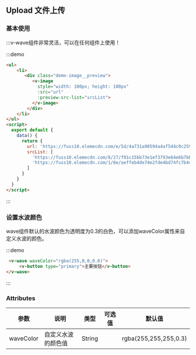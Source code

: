 ## Upload 文件上传

### 基本使用

:::v-wave组件非常灵活，可以在任何组件上使用！

:::demo
```html
<ul>
    <li> 
       <div class="demo-image__preview">
          <v-image 
            style="width: 100px; height: 100px"
            :src="url" 
            :preview-src-list="srcList">
          </v-image>
        </div>
    </li>
</ul>
<script>
  export default {
    data() {
      return {
        url: 'https://fuss10.elemecdn.com/e/5d/4a731a90594a4af544c0c25941171jpeg.jpeg',
        srcList: [
          'https://fuss10.elemecdn.com/8/27/f01c15bb73e1ef3793e64e6b7bbccjpeg.jpeg',
          'https://fuss10.elemecdn.com/1/8e/aeffeb4de74e2fde4bd74fc7b4486jpeg.jpeg'
        ]
      }
    }
  }
</script>
```
:::

### 设置水波颜色

wave组件默认的水波颜色为透明度为0.3的白色，可以添加waveColor属性来自定义水波的颜色。

:::demo

```html
 <v-wave waveColor="rgba(255,0,0,0.6)">
     <v-button type="primary">主要按钮</v-button>
</v-wave>
```
:::
### Attributes
| 参数      | 说明    | 类型      | 可选值       | 默认值   |
|---------- |-------- |---------- |-------------  |-------- |
| waveColor | 自定义水波的颜色值 | String |  | rgba(255,255,255,0.3) |
